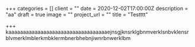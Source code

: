 +++
categories = []
client = ""
date = 2020-12-02T17:00:00Z
description = "aa"
draft = true
image = ""
project_url = ""
title = "Testttt"

+++
kaaaaaaaaaaaaaaaaaaaaaaaaaaaaaaaaaaejnsgjknsrklgbnmverklsnbvklensrblvmerklmblerkmbklermbnerbhebnjiwnrbnwerklbm